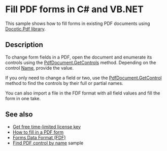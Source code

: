 # Fill PDF forms in C# and VB.NET
This sample shows how to fill forms in existing PDF documents using [Docotic.Pdf library](https://bitmiracle.com/pdf-library/).

## Description

To change form fields in a PDF, open the document and enumerate its controls using the [PdfDocument.GetControls](https://api.docotic.com/pdfdocument-getcontrols) method. Depending on the control [Name](https://api.docotic.com/pdfcontrol-name), provide the value.

If you only need to change a field or two, use the [PdfDocument.GetControl](https://api.docotic.com/pdfdocument-getcontrol) method to find the controls by their full or partial names.

You can also import a file in the FDF format with all field values and fill the form in one take.

## See also
* [Get free time-limited license key](https://bitmiracle.com/pdf-library/download)
* [How to fill in a PDF form](https://bitmiracle.com/pdf-library/edit/#fill-form)
* [Forms Data Format (FDF)](https://bitmiracle.com/pdf-library/edit/#fdf)
* [Find PDF control by name](/Samples/Forms%20and%20Annotations/FindControlByName) sample
